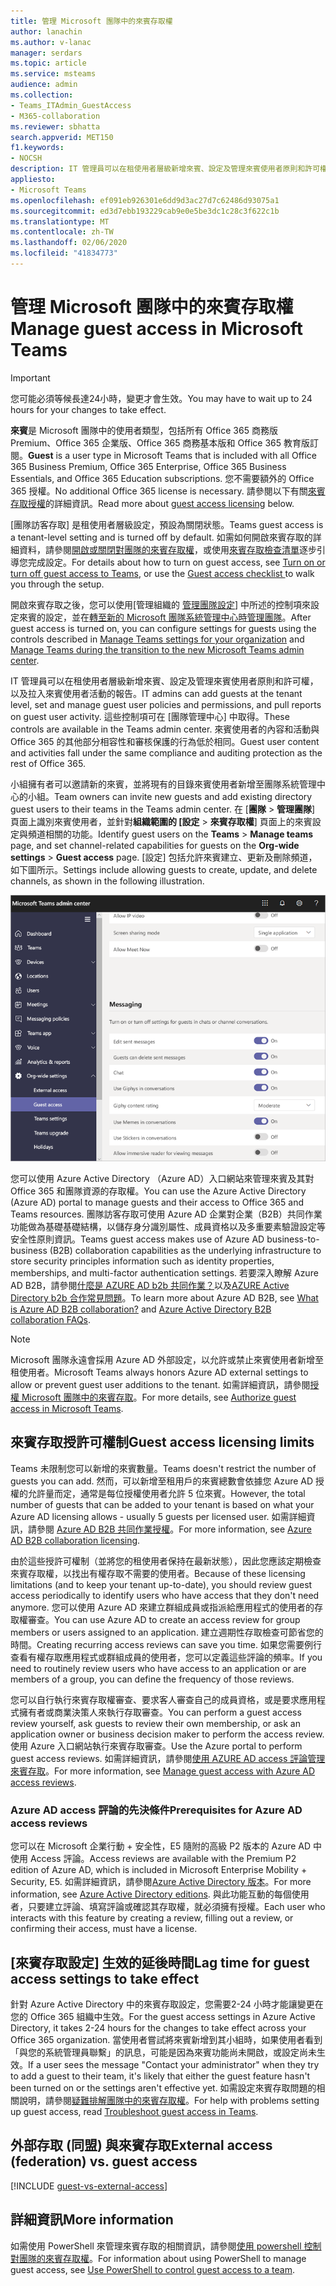 ```yaml
---
title: 管理 Microsoft 團隊中的來賓存取權
author: lanachin
ms.author: v-lanac
manager: serdars
ms.topic: article
ms.service: msteams
audience: admin
ms.collection:
- Teams_ITAdmin_GuestAccess
- M365-collaboration
ms.reviewer: sbhatta
search.appverid: MET150
f1.keywords:
- NOCSH
description: IT 管理員可以在租使用者層級新增來賓、設定及管理來賓使用者原則和許可權、決定哪些使用者可以邀請客人，以及拉入來賓使用者活動的報告。
appliesto:
- Microsoft Teams
ms.openlocfilehash: ef091eb926301e6dd9d3ac27d7c62486d93075a1
ms.sourcegitcommit: ed3d7ebb193229cab9e0e5be3dc1c28c3f622c1b
ms.translationtype: MT
ms.contentlocale: zh-TW
ms.lasthandoff: 02/06/2020
ms.locfileid: "41834773"
---
```

<a name="manage-guest-access-in-microsoft-teams"></a><span data-ttu-id="eac5f-103">管理 Microsoft 團隊中的來賓存取權</span><span class="sxs-lookup"><span data-stu-id="eac5f-103">Manage guest access in Microsoft Teams</span></span>
======================================

> [!IMPORTANT]
> <span data-ttu-id="eac5f-104">您可能必須等候長達24小時，變更才會生效。</span><span class="sxs-lookup"><span data-stu-id="eac5f-104">You may have to wait up to 24 hours for your changes to take effect.</span></span> 

<span data-ttu-id="eac5f-105">**來賓**是 Microsoft 團隊中的使用者類型，包括所有 Office 365 商務版 Premium、Office 365 企業版、Office 365 商務基本版和 Office 365 教育版訂閱。</span><span class="sxs-lookup"><span data-stu-id="eac5f-105">**Guest** is a user type in Microsoft Teams that is included with all Office 365 Business Premium, Office 365 Enterprise, Office 365 Business Essentials, and Office 365 Education subscriptions.</span></span> <span data-ttu-id="eac5f-106">您不需要額外的 Office 365 授權。</span><span class="sxs-lookup"><span data-stu-id="eac5f-106">No additional Office 365 license is necessary.</span></span> <span data-ttu-id="eac5f-107">請參閱以下有關[來賓存取授權](#guest-access-licensing-limits)的詳細資訊。</span><span class="sxs-lookup"><span data-stu-id="eac5f-107">Read more about [guest access licensing](#guest-access-licensing-limits) below.</span></span>

<span data-ttu-id="eac5f-108">[團隊訪客存取] 是租使用者層級設定，預設為關閉狀態。</span><span class="sxs-lookup"><span data-stu-id="eac5f-108">Teams guest access is a tenant-level setting and is turned off by default.</span></span> <span data-ttu-id="eac5f-109">如需如何開啟來賓存取的詳細資料，請參閱[開啟或關閉對團隊的來賓存取權](set-up-guests.md)，或使用[來賓存取檢查清單](guest-access-checklist.md)逐步引導您完成設定。</span><span class="sxs-lookup"><span data-stu-id="eac5f-109">For details about how to turn on guest access, see [Turn on or turn off guest access to Teams](set-up-guests.md), or use the [Guest access checklist ](guest-access-checklist.md) to walk you through the setup.</span></span>

<span data-ttu-id="eac5f-110">開啟來賓存取之後，您可以使用[管理組織的 [管理團隊設定](enable-features-office-365.md)] 中所述的控制項來設定來賓的設定，並在[轉至新的 Microsoft 團隊系統管理中心時管理團隊](manage-teams-skypeforbusiness-admin-center.md)。</span><span class="sxs-lookup"><span data-stu-id="eac5f-110">After guest access is turned on, you can configure settings for guests using the controls described in [Manage Teams settings for your organization](enable-features-office-365.md) and [Manage Teams during the transition to the new Microsoft Teams admin center](manage-teams-skypeforbusiness-admin-center.md).</span></span>     
    
<span data-ttu-id="eac5f-111">IT 管理員可以在租使用者層級新增來賓、設定及管理來賓使用者原則和許可權，以及拉入來賓使用者活動的報告。</span><span class="sxs-lookup"><span data-stu-id="eac5f-111">IT admins can add guests at the tenant level, set and manage guest user policies and permissions, and pull reports on guest user activity.</span></span> <span data-ttu-id="eac5f-112">這些控制項可在 [團隊管理中心] 中取得。</span><span class="sxs-lookup"><span data-stu-id="eac5f-112">These controls are available in the Teams admin center.</span></span> <span data-ttu-id="eac5f-113">來賓使用者的內容和活動與 Office 365 的其他部分相容性和審核保護的行為低於相同。</span><span class="sxs-lookup"><span data-stu-id="eac5f-113">Guest user content and activities fall under the same compliance and auditing protection as the rest of Office 365.</span></span>

<span data-ttu-id="eac5f-114">小組擁有者可以邀請新的來賓，並將現有的目錄來賓使用者新增至團隊系統管理中心的小組。</span><span class="sxs-lookup"><span data-stu-id="eac5f-114">Team owners can invite new guests and add existing directory guest users to their teams in the Teams admin center.</span></span> <span data-ttu-id="eac5f-115">在 [**團隊** > **管理團隊**] 頁面上識別來賓使用者，並針對**組織範圍的 [設定** > **來賓存取權**] 頁面上的來賓設定與頻道相關的功能。</span><span class="sxs-lookup"><span data-stu-id="eac5f-115">Identify guest users on the **Teams** > **Manage teams** page, and set channel-related capabilities for guests on the  **Org-wide settings** > **Guest access** page.</span></span> <span data-ttu-id="eac5f-116">[設定] 包括允許來賓建立、更新及刪除頻道，如下圖所示。</span><span class="sxs-lookup"><span data-stu-id="eac5f-116">Settings include allowing guests to create, update, and delete channels, as shown in the following illustration.</span></span>

![團隊中的來賓許可權設定](media/manage-guest-access-image1.png)
  
<span data-ttu-id="eac5f-118">您可以使用 Azure Active Directory （Azure AD）入口網站來管理來賓及其對 Office 365 和團隊資源的存取權。</span><span class="sxs-lookup"><span data-stu-id="eac5f-118">You can use the Azure Active Directory (Azure AD) portal to manage guests and their access to Office 365 and Teams resources.</span></span> <span data-ttu-id="eac5f-119">團隊訪客存取可使用 Azure AD 企業對企業（B2B）共同作業功能做為基礎基礎結構，以儲存身分識別屬性、成員資格以及多重要素驗證設定等安全性原則資訊。</span><span class="sxs-lookup"><span data-stu-id="eac5f-119">Teams guest access makes use of Azure AD business-to-business (B2B) collaboration capabilities as the underlying infrastructure to store security principles information such as identity properties, memberships, and multi-factor authentication settings.</span></span> <span data-ttu-id="eac5f-120">若要深入瞭解 Azure AD B2B，請參閱[什麼是 AZURE AD b2b 共同作業？](https://go.microsoft.com/fwlink/p/?linkid=853011)以及[AZURE Active Directory b2b 合作常見問題](https://go.microsoft.com/fwlink/p/?linkid=853020)。</span><span class="sxs-lookup"><span data-stu-id="eac5f-120">To learn more about Azure AD B2B, see [What is Azure AD B2B collaboration?](https://go.microsoft.com/fwlink/p/?linkid=853011) and [Azure Active Directory B2B collaboration FAQs](https://go.microsoft.com/fwlink/p/?linkid=853020).</span></span>

> [!NOTE]
> <span data-ttu-id="eac5f-121">Microsoft 團隊永遠會採用 Azure AD 外部設定，以允許或禁止來賓使用者新增至租使用者。</span><span class="sxs-lookup"><span data-stu-id="eac5f-121">Microsoft Teams always honors Azure AD external settings to allow or prevent guest user additions to the tenant.</span></span> <span data-ttu-id="eac5f-122">如需詳細資訊，請參閱[授權 Microsoft 團隊中的來賓存取](Teams-dependencies.md)。</span><span class="sxs-lookup"><span data-stu-id="eac5f-122">For more details, see [Authorize guest access in Microsoft Teams](Teams-dependencies.md).</span></span>


## <a name="guest-access-licensing-limits"></a><span data-ttu-id="eac5f-123">來賓存取授許可權制</span><span class="sxs-lookup"><span data-stu-id="eac5f-123">Guest access licensing limits</span></span>

<span data-ttu-id="eac5f-124">Teams 未限制您可以新增的來賓數量。</span><span class="sxs-lookup"><span data-stu-id="eac5f-124">Teams doesn't restrict the number of guests you can add.</span></span> <span data-ttu-id="eac5f-125">然而，可以新增至租用戶的來賓總數會依據您 Azure AD 授權的允許量而定，通常是每位授權使用者允許 5 位來賓。</span><span class="sxs-lookup"><span data-stu-id="eac5f-125">However, the total number of guests that can be added to your tenant is based on what your Azure AD licensing allows - usually 5 guests per licensed user.</span></span> <span data-ttu-id="eac5f-126">如需詳細資訊，請參閱 [Azure AD B2B 共同作業授權](https://docs.microsoft.com/azure/active-directory/b2b/licensing-guidance)。</span><span class="sxs-lookup"><span data-stu-id="eac5f-126">For more information, see [Azure AD B2B collaboration licensing](https://docs.microsoft.com/azure/active-directory/b2b/licensing-guidance).</span></span>

<span data-ttu-id="eac5f-127">由於這些授許可權制（並將您的租使用者保持在最新狀態），因此您應該定期檢查來賓存取權，以找出有權存取不需要的使用者。</span><span class="sxs-lookup"><span data-stu-id="eac5f-127">Because of these licensing limitations (and to keep your tenant up-to-date), you should review guest access periodically to identify users who have access that they don't need anymore.</span></span> <span data-ttu-id="eac5f-128">您可以使用 Azure AD 來建立群組成員或指派給應用程式的使用者的存取權審查。</span><span class="sxs-lookup"><span data-stu-id="eac5f-128">You can use Azure AD to create an access review for group members or users assigned to an application.</span></span> <span data-ttu-id="eac5f-129">建立週期性存取檢查可節省您的時間。</span><span class="sxs-lookup"><span data-stu-id="eac5f-129">Creating recurring access reviews can save you time.</span></span> <span data-ttu-id="eac5f-130">如果您需要例行查看有權存取應用程式或群組成員的使用者，您可以定義這些評論的頻率。</span><span class="sxs-lookup"><span data-stu-id="eac5f-130">If you need to routinely review users who have access to an application or are members of a group, you can define the frequency of those reviews.</span></span> 

<span data-ttu-id="eac5f-131">您可以自行執行來賓存取權審查、要求客人審查自己的成員資格，或是要求應用程式擁有者或商業決策人來執行存取審查。</span><span class="sxs-lookup"><span data-stu-id="eac5f-131">You can perform a guest access review yourself, ask guests to review their own membership, or ask an application owner or business decision maker to perform the access review.</span></span> <span data-ttu-id="eac5f-132">使用 Azure 入口網站執行來賓存取審查。</span><span class="sxs-lookup"><span data-stu-id="eac5f-132">Use the Azure portal to perform guest access reviews.</span></span> <span data-ttu-id="eac5f-133">如需詳細資訊，請參閱[使用 AZURE AD access 評論管理來賓存取](https://docs.microsoft.com/azure/active-directory/governance/manage-guest-access-with-access-reviews)。</span><span class="sxs-lookup"><span data-stu-id="eac5f-133">For more information, see [Manage guest access with Azure AD access reviews](https://docs.microsoft.com/azure/active-directory/governance/manage-guest-access-with-access-reviews).</span></span>

###  <a name="prerequisites-for-azure-ad-access-reviews"></a><span data-ttu-id="eac5f-134">Azure AD access 評論的先決條件</span><span class="sxs-lookup"><span data-stu-id="eac5f-134">Prerequisites for Azure AD access reviews</span></span>

<span data-ttu-id="eac5f-135">您可以在 Microsoft 企業行動 + 安全性，E5 隨附的高級 P2 版本的 Azure AD 中使用 Access 評論。</span><span class="sxs-lookup"><span data-stu-id="eac5f-135">Access reviews are available with the Premium P2 edition of Azure AD, which is included in Microsoft Enterprise Mobility + Security, E5.</span></span> <span data-ttu-id="eac5f-136">如需詳細資訊，請參閱[Azure Active Directory 版本](https://docs.microsoft.com/azure/active-directory/fundamentals/active-directory-whatis)。</span><span class="sxs-lookup"><span data-stu-id="eac5f-136">For more information, see [Azure Active Directory editions](https://docs.microsoft.com/azure/active-directory/fundamentals/active-directory-whatis).</span></span> <span data-ttu-id="eac5f-137">與此功能互動的每個使用者，只要建立評論、填寫評論或確認其存取權，就必須擁有授權。</span><span class="sxs-lookup"><span data-stu-id="eac5f-137">Each user who interacts with this feature by creating a review, filling out a review, or confirming their access, must have a license.</span></span>



## <a name="lag-time-for-guest-access-settings-to-take-effect"></a><span data-ttu-id="eac5f-138">[來賓存取設定] 生效的延後時間</span><span class="sxs-lookup"><span data-stu-id="eac5f-138">Lag time for guest access settings to take effect</span></span>

<span data-ttu-id="eac5f-139">針對 Azure Active Directory 中的來賓存取設定，您需要2-24 小時才能讓變更在您的 Office 365 組織中生效。</span><span class="sxs-lookup"><span data-stu-id="eac5f-139">For the guest access settings in Azure Active Directory, it takes 2-24 hours for the changes to take effect across your Office 365 organization.</span></span> <span data-ttu-id="eac5f-140">當使用者嘗試將來賓新增到其小組時，如果使用者看到「與您的系統管理員聯繫」的訊息，可能是因為來賓功能尚未開啟，或設定尚未生效。</span><span class="sxs-lookup"><span data-stu-id="eac5f-140">If a user sees the message "Contact your administrator" when they try to add a guest to their team, it's likely that either the guest feature hasn't been turned on or the settings aren't effective yet.</span></span> <span data-ttu-id="eac5f-141">如需設定來賓存取問題的相關說明，請參閱[疑難排解團隊中的來賓存取權](troubleshoot-guest-access.md)。</span><span class="sxs-lookup"><span data-stu-id="eac5f-141">For help with problems setting up guest access, read [Troubleshoot guest access in Teams](troubleshoot-guest-access.md).</span></span>

  
## <a name="external-access-federation-vs-guest-access"></a><span data-ttu-id="eac5f-142">外部存取 (同盟) 與來賓存取</span><span class="sxs-lookup"><span data-stu-id="eac5f-142">External access (federation) vs. guest access</span></span>

[!INCLUDE [guest-vs-external-access](includes/guest-vs-external-access.md)]

## <a name="more-information"></a><span data-ttu-id="eac5f-143">詳細資訊</span><span class="sxs-lookup"><span data-stu-id="eac5f-143">More information</span></span>

<span data-ttu-id="eac5f-144">如需使用 PowerShell 來管理來賓存取的相關資訊，請參閱[使用 powershell 控制對團隊的來賓存取權](guest-access-powershell.md)。</span><span class="sxs-lookup"><span data-stu-id="eac5f-144">For information about using PowerShell to manage guest access, see [Use PowerShell to control guest access to a team](guest-access-powershell.md).</span></span>


